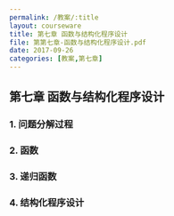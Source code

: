 ```yaml
---
permalink: /教案/:title
layout: courseware
title: 第七章 函数与结构化程序设计
file: 第第七章-函数与结构化程序设计.pdf
date: 2017-09-26
categories: [教案,第七章]
---
```

## 第七章 函数与结构化程序设计
### 1. 问题分解过程
### 2. 函数
### 3. 递归函数
### 4. 结构化程序设计
